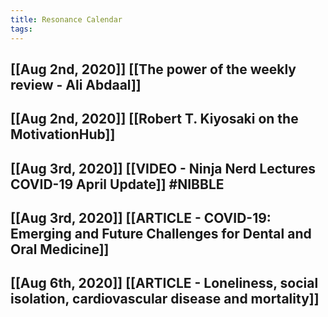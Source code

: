 ```yaml
---
title: Resonance Calendar
tags:
---
```


## [[Aug 2nd, 2020]] [[The power of the weekly review - Ali Abdaal]] 
## [[Aug 2nd, 2020]] [[Robert T. Kiyosaki on the MotivationHub]]
## [[Aug 3rd, 2020]] [[VIDEO - Ninja Nerd Lectures COVID-19 April Update]] #NIBBLE
## [[Aug 3rd, 2020]] [[ARTICLE - COVID-19: Emerging and Future Challenges for Dental and Oral Medicine]]
## [[Aug 6th, 2020]] [[ARTICLE - Loneliness, social isolation, cardiovascular disease and mortality]] 
